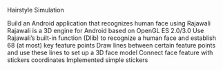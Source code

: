 
Hairstyle Simulation

Build an Android application that recognizes human face using Rajawali
Rajawali is a 3D engine for Android based on OpenGL ES 2.0/3.0
Use Rajawali’s built-in function (Dlib) to recognize a human face and establish 68 (at most) key feature points
Draw lines between certain feature points and use these lines to set up a 3D face model
Connect  face feature with stickers coordinates
Implemented simple stickers
